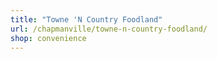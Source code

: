 ```yaml
---
title: "Towne 'N Country Foodland"
url: /chapmanville/towne-n-country-foodland/
shop: convenience
---
```

